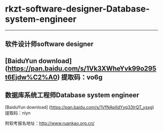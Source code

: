 # rkzt-software-designer-Database-system-engineer
---
软件设计师software designer
---
[BaiduYun download] (https://pan.baidu.com/s/1Vk3XWheYvk99o295t6Ejdw%C2%A0) 提取码：vo6g  
---
数据库系统工程师Database system engineer
---
[BaiduYun download] (https://pan.baidu.com/s/1VfNApIIdYyq33IrQT_ysxg) 提取码：nlyn  

附软考报名地址：http://www.ruankao.org.cn/  
